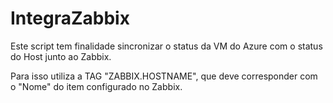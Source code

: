 IntegraZabbix
=============

Este script tem finalidade sincronizar o status da VM do Azure com o status do Host junto ao Zabbix. 

Para isso utiliza a TAG "ZABBIX.HOSTNAME", que deve corresponder com o "Nome" do item configurado no Zabbix.
